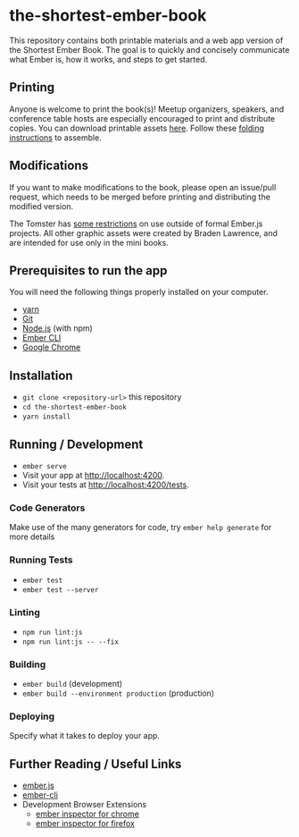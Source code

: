 # the-shortest-ember-book

This repository contains both printable materials
and a web app version of the Shortest Ember Book.
The goal is to quickly and concisely
communicate what Ember is, how it works, and steps to get started.

## Printing

Anyone is welcome to print the book(s)! Meetup organizers, speakers, and conference table hosts are especially encouraged to print and distribute copies. You can download printable assets [here](https://github.com/ember-learn/the-shortest-ember-book/tree/master/printable-materials). Follow these [folding instructions](https://github.com/ember-learn/the-shortest-ember-book/issues/7) to assemble.

## Modifications

If you want to make modifications to the book,
please open an issue/pull request, which needs to be merged before printing and distributing the modified version. 

The Tomster has [some restrictions](https://www.emberjs.com/tomster/faq/) on use outside of formal Ember.js projects. All other graphic assets were created by Braden Lawrence, and are intended for use only in the mini books.

## Prerequisites to run the app

You will need the following things properly installed on your computer.

* [yarn](https://yarnpkg.com/)
* [Git](https://git-scm.com/)
* [Node.js](https://nodejs.org/) (with npm)
* [Ember CLI](https://ember-cli.com/)
* [Google Chrome](https://google.com/chrome/)

## Installation

* `git clone <repository-url>` this repository
* `cd the-shortest-ember-book`
* `yarn install`

## Running / Development

* `ember serve`
* Visit your app at [http://localhost:4200](http://localhost:4200).
* Visit your tests at [http://localhost:4200/tests](http://localhost:4200/tests).

### Code Generators

Make use of the many generators for code, try `ember help generate` for more details

### Running Tests

* `ember test`
* `ember test --server`

### Linting

* `npm run lint:js`
* `npm run lint:js -- --fix`

### Building

* `ember build` (development)
* `ember build --environment production` (production)

### Deploying

Specify what it takes to deploy your app.

## Further Reading / Useful Links

* [ember.js](https://emberjs.com/)
* [ember-cli](https://ember-cli.com/)
* Development Browser Extensions
  * [ember inspector for chrome](https://chrome.google.com/webstore/detail/ember-inspector/bmdblncegkenkacieihfhpjfppoconhi)
  * [ember inspector for firefox](https://addons.mozilla.org/en-US/firefox/addon/ember-inspector/)
